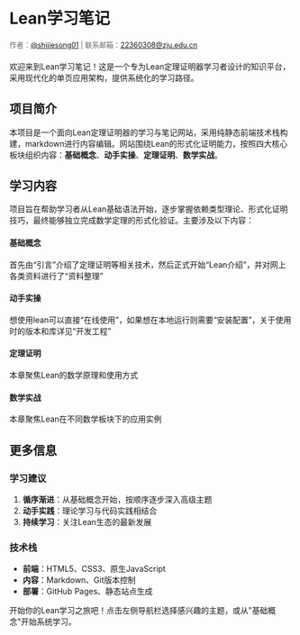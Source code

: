 # Lean学习笔记

<div style="color: #666; font-size: 0.9em; margin-bottom: 1.5em;">
作者：<a href="https://github.com/shijiesong01" target="_blank">@shijiesong01</a> | 联系邮箱：<a href="mailto:22360308@zju.edu.cn">22360308@zju.edu.cn</a>
</div>

欢迎来到Lean学习笔记！这是一个专为Lean定理证明器学习者设计的知识平台，采用现代化的单页应用架构，提供系统化的学习路径。

## 项目简介

本项目是一个面向Lean定理证明器的学习与笔记网站，采用纯静态前端技术栈构建，markdown进行内容编辑。网站围绕Lean的形式化证明能力，按照四大核心板块组织内容：**基础概念**、**动手实操**、**定理证明**、**数学实战**。

## 学习内容
项目旨在帮助学习者从Lean基础语法开始，逐步掌握依赖类型理论、形式化证明技巧，最终能够独立完成数学定理的形式化验证。主要涉及以下内容：

#### 基础概念
首先由“引言”介绍了定理证明等相关技术，然后正式开始“Lean介绍”，并对网上各类资料进行了“资料整理”

#### 动手实操
想使用lean可以直接“在线使用”，如果想在本地运行则需要“安装配置”，关于使用时的版本和库详见“开发工程”

#### 定理证明
本章聚焦Lean的数学原理和使用方式

#### 数学实战
本章聚焦Lean在不同数学板块下的应用实例

## 更多信息

### 学习建议
1. **循序渐进**：从基础概念开始，按顺序逐步深入高级主题
2. **动手实践**：理论学习与代码实践相结合
3. **持续学习**：关注Lean生态的最新发展


### 技术栈
- **前端**：HTML5、CSS3、原生JavaScript
- **内容**：Markdown、Git版本控制
- **部署**：GitHub Pages、静态站点生成

开始你的Lean学习之旅吧！点击左侧导航栏选择感兴趣的主题，或从"基础概念"开始系统学习。